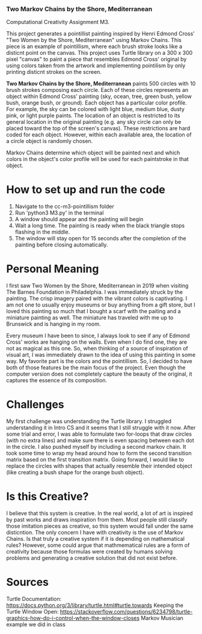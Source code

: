 ### Two Markov Chains by the Shore, Mediterranean 
Computational Creativity Assignment M3. 

This project generates a pointillist painting inspired by Henri Edmond Cross' "Two Women by the Shore, Mediterranean" using Markov Chains. This piece is an example of pointillism, where each brush stroke looks like a disticnt point on the canvas. This project uses Turtle library on a 300 x 300 pixel "canvas" to paint a piece that resembles Edmond Cross' original by using colors taken from the artwork and implementing pointilism by only printing disticnt strokes on the screen.  

**Two Markov Chains by the Shore, Mediterranean** paints 500 circles with 10 brush strokes composing each circle. Each of these circles represents an object within Edmond Cross' painting (sky, ocean, tree, green bush, yellow bush, orange bush, or ground). Each object has a particular color profile. For example, the sky can be colored with light blue, medium blue, dusty pink, or light purple paints. The location of an object is restricted to its general location in the original painting (e.g. any sky circle can only be placed toward the top of the screen's canvas). These restrictions are hard coded for each object. However, within each available area, the location of a circle object is randomly chosen. 

Markov Chains determine which object will be painted next and which colors in the object's color profile will be used for each paintstroke in that object. 

# How to set up and run the code 
1. Navigate to the cc-m3-pointillism folder
2. Run 'python3 M3.py' in the terminal 
3. A window should appear and the painting will begin 
4. Wait a long time. The painting is ready when the black triangle stops flashing in the middle. 
5. The window will stay open for 15 seconds after the completion of the painting before closing automatically. 

# Personal Meaning 
I first saw Two Women by the Shore, Mediterranean in 2019 when visiting The Barnes Foundation in Philadelphia. I was immediately struck by the painting. The crisp imagery paired with the vibrant colors is captivating. I am not one to usually enjoy museums or buy anything from a gift store, but I loved this painting so much that I bought a scarf with the paiting and a miniature painting as well. The miniature has traveled with me up to Brunswick and is hanging in my room. 

Every museum I have been to since, I always look to see if any of Edmond Cross' works are hanging on the walls. Even when I do find one, they are not as magical as this one. So, when thinking of a source of inspiration of visual art, I was immediately drawn to the idea of using this painting in some way. My favorite part is the colors and the pointillism. So, I decided to have both of those features be the main focus of the project. Even though the computer version does not completely capture the beauty of the original, it captures the essence of its composition. 

# Challenges
My first challenge was understanding the Turtle library. I struggled understanding it in Intro CS and it seems that I still struggle with it now. After some trial and error, I was able to formulate two for-loops that draw circles (with no extra lines) and make sure there is even spacing between each dot in the circle. I also pushed myself by including a second markov chain. It took some time to wrap my head around how to form the second transition matrix based on the first transition matrix. Going forward, I would like to replace the circles with shapes that actually resemble their intended object (like creating a bush shape for the orange bush object).

# Is this Creative?
I believe that this system is creative. In the real world, a lot of art is inspired by past works and draws inspiration from them. Most people still classify those imitation pieces as creative, so this system would fall under the same disticntion. The only concern I have with creativity is the use of Markov Chains. Is that truly a creative system if it is depending on mathematical rules? However, some could argue that mathmematical rules are a form of creativity because those formulas were created by humans solving problems and generating a creative solution that did not exist before. 

# Sources
Turtle Documentation: https://docs.python.org/3/library/turtle.html#turtle.towards
Keeping the Turtle Window Open: https://stackoverflow.com/questions/6234798/turtle-graphics-how-do-i-control-when-the-window-closes
Markov Musician example we did in class 
